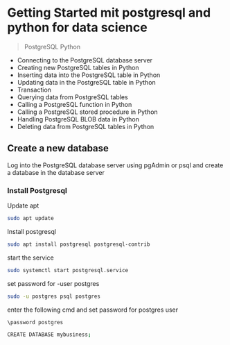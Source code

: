 # Getting Started mit postgresql and python for data science

> PostgreSQL Python
* Connecting to the PostgreSQL database server
* Creating new PostgreSQL tables in Python
* Inserting data into the PostgreSQL table in Python
* Updating data in the PostgreSQL table in Python
* Transaction
* Querying data from PostgreSQL tables
* Calling a PostgreSQL function in Python
* Calling a PostgreSQL stored procedure in Python
* Handling PostgreSQL BLOB data in Python
* Deleting data from PostgreSQL tables in Python

## Create a new database

Log into the PostgreSQL database server using pgAdmin or psql and create a database in the database server

### Install Postgresql
Update apt
```bash
sudo apt update 
```

Install postgresql
```bash
sudo apt install postgresql postgresql-contrib
```

start the service
```bash
sudo systemctl start postgresql.service
```

set password for -user postgres
```bash
sudo -u postgres psql postgres
```

enter the following cmd and set password for postgres user
```bash
\password postgres
```

```bash
CREATE DATABASE mybusiness;
```